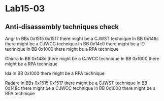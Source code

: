 # Lab15-03

## Anti-disassembly techniques check


Angr
In BBs 0x1515 0x1517 there might be a CJWST technique
In BB 0x148c there might be a CJWCC technique
In BB 0x14c0 there might be a ID technique
In BB 0x1000 there might be a RPA technique


Ghidra
In BB 0x148c there might be a CJWCC technique
In BB 0x1000 there might be a RPA technique


Ida
In BB 0x1000 there might be a RPA technique


Radare
In BBs 0x1515 0x1517 there might be a CJWST technique
In BB 0x148c there might be a CJWCC technique
In BB 0x1000 there might be a RPA technique

